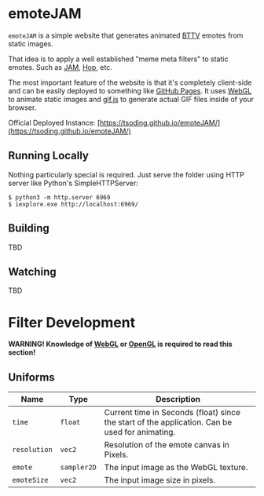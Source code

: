 # emoteJAM

`emoteJAM` is a simple website that generates animated [BTTV](https://betterttv.com/) emotes from static images.

That idea is to apply a well established "meme meta filters" to static emotes. Such as [JAM](https://betterttv.com/emotes/5b77ac3af7bddc567b1d5fb2), [Hop](https://betterttv.com/emotes/5a9578d6dcf3205f57ba294f), etc.

The most important feature of the website is that it's completely client-side and can be easily deployed to something like [GitHub Pages](https://pages.github.com/). It uses [WebGL](https://developer.mozilla.org/en-US/docs/Web/API/WebGL_API) to animate static images and [gif.js](https://jnordberg.github.io/gif.js/) to generate actual GIF files inside of your browser.

Official Deployed Instance: [https://tsoding.github.io/emoteJAM/](https://tsoding.github.io/emoteJAM/)

## Running Locally

Nothing particularly special is required. Just serve the folder using HTTP server like Python's SimpleHTTPServer:

```console
$ python3 -m http.server 6969
$ iexplore.exe http://localhost:6969/
```

## Building

TBD

## Watching

TBD

# Filter Development

**WARNING! Knowledge of [WebGL](https://developer.mozilla.org/en-US/docs/Web/API/WebGL_API) or [OpenGL](https://www.opengl.org/) is required to read this section!**

## Uniforms

| Name | Type | Description |
| --- | --- | --- |
| `time` | `float` | Current time in Seconds (float) since the start of the application. Can be used for animating. |
| `resolution` | `vec2` | Resolution of the emote canvas in Pixels. |
| `emote` | `sampler2D` | The input image as the WebGL texture. |
| `emoteSize` | `vec2` | The input image size in pixels. |
